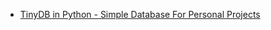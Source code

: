 * [TinyDB in Python - Simple Database For Personal Projects](https://www.youtube.com/watch?v=aP2KJoTITO0&t=461s)

